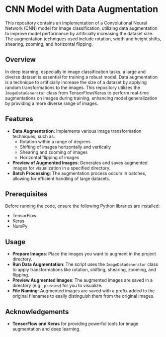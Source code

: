 # CNN Model with Data Augmentation

This repository contains an implementation of a Convolutional Neural Network (CNN) model for image classification, utilizing data augmentation to improve model performance by artificially increasing the dataset size. The augmentation techniques used include rotation, width and height shifts, shearing, zooming, and horizontal flipping.

## Overview

In deep learning, especially in image classification tasks, a large and diverse dataset is essential for training a robust model. Data augmentation is a technique to artificially increase the size of a dataset by applying random transformations to the images. This repository utilizes the `ImageDataGenerator` class from TensorFlow/Keras to perform real-time augmentations on images during training, enhancing model generalization by providing a more diverse range of images.

## Features

- **Data Augmentation**: Implements various image transformation techniques, such as:
  - Rotation within a range of degrees
  - Shifting of images horizontally and vertically
  - Shearing and zooming of images
  - Horizontal flipping of images
- **Preview of Augmented Images**: Generates and saves augmented images for visualization in a specified directory.
- **Batch Processing**: The augmentation process occurs in batches, allowing for efficient handling of large datasets.

## Prerequisites

Before running the code, ensure the following Python libraries are installed:

- TensorFlow
- Keras
- NumPy

## Usage

- **Prepare Images**: Place the images you want to augment in the project directory.
- **Run Data Augmentation**: The script uses the `ImageDataGenerator` class to apply transformations like rotation, shifting, shearing, zooming, and flipping.
- **Preview Augmented Images**: The augmented images are saved in a directory (e.g., `preview`) for you to visualize.
- **File Naming**: Augmented images are saved with a prefix added to the original filenames to easily distinguish them from the original images.

## Acknowledgements

- **TensorFlow and Keras** for providing powerful tools for image augmentation and deep learning.



